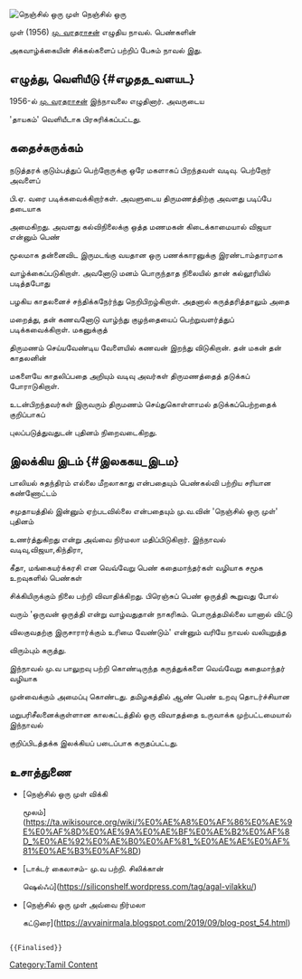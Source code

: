 ![நெஞ்சில் ஒரு முள் ](Nenjil-oru-mul-_.jpg "நெஞ்சில் ஒரு முள் ") நெஞ்சில் ஒரு
முள் (1956) [மு. வரதராசன்](மு._வரதராசன் "wikilink") எழுதிய நாவல். பெண்களின்
அகவாழ்க்கையின் சிக்கல்களைப் பற்றிப் பேசும் நாவல் இது.

## எழுத்து, வெளியீடு {#எழதத_வளயட}

1956-ல் [மு. வரதராசன்](மு._வரதராசன் "wikilink") இந்நாவலை எழுதினார். அவருடைய
\'தாயகம்\' வெளியீடாக பிரசுரிக்கப்பட்டது.

## கதைச்சுருக்கம்

நடுத்தரக் குடும்பத்துப் பெற்றோருக்கு ஒரே மகளாகப் பிறந்தவள் வடிவு. பெற்றோர் அவளைப்
பி.ஏ. வரை படிக்கவைக்கிறார்கள். அவளுடைய திருமணத்திற்கு அவளது படிப்பே தடையாக
அமைகிறது. அவளது கல்விநிலைக்கு ஒத்த மணமகன் கிடைக்காமையால் விஜயா என்னும் பெண்
மூலமாக தன்னைவிட இருமடங்கு வயதான ஒரு பணக்காரனுக்கு இரண்டாம்தாரமாக
வாழ்க்கைப்படுகிறாள். அவனோடு மனம் பொருந்தாத நிலையில் தான் கல்லூரியில் படித்தபோது
பழகிய காதலனைச் சந்திக்கநேர்ந்து நெறிபிறழ்கிறாள். அதனால் கருத்தரித்தாலும் அதை
மறைத்து, தன் கணவனோடு வாழ்ந்து குழந்தையைப் பெற்றுவளர்த்துப் படிக்கவைக்கிறாள். மகனுக்குத்
திருமணம் செய்யவேண்டிய வேளையில் கணவன் இறந்து விடுகிறான். தன் மகன் தன் காதலனின்
மகளையே காதலிப்பதை அறியும் வடிவு அவர்கள் திருமணத்தைத் தடுக்கப் போராடுகிறாள்.
உடன்பிறந்தவர்கள் இருவரும் திருமணம் செய்துகொள்ளாமல் தடுக்கப்பெற்றதைக் குறிப்பாகப்
புலப்படுத்துவதுடன் புதினம் நிறைவடைகிறது.

## இலக்கிய இடம் {#இலககய_இடம}

பாலியல் சுதந்திரம் எல்லை மீறலாகாது என்பதையும் பெண்கல்வி பற்றிய சரியான கண்ணோட்டம்
சமுதாயத்தில் இன்னும் ஏற்படவில்லை என்பதையும் மு.வ.வின் \'நெஞ்சில் ஒரு முள்\' புதினம்
உணர்த்துகிறது என்று அவ்வை நிர்மலா மதிப்பிடுகிறார். இந்நாவல் வடிவு,விஜயா,கிந்திரா,
கீதா, மங்கையர்க்கரசி என வெவ்வேறு பெண் கதைமாந்தர்கள் வழியாக சமூக உறவுகளில் பெண்கள்
சிக்கியிருக்கும் நிலை பற்றி விவாதிக்கிறது. பிரெஞ்சுப் பெண் ஒருத்தி கூறுவது போல்
வரும் \'ஒருவன் ஒருத்தி என்று வாழ்வதுதான் நாகரிகம். பொருத்தமில்லை யானால் விட்டு
விலகுவதற்கு இருசாரார்க்கும் உரிமை வேண்டும்' என்னும் வரியே நாவல் வலியுறுத்த
விரும்பும் கருத்து.

இந்நாவல் மு.வ பாலுறவு பற்றி கொண்டிருந்த கருத்துக்களை வெவ்வேறு கதைமாந்தர் வழியாக
முன்வைக்கும் அமைப்பு கொண்டது. தமிழகத்தில் ஆண் பெண் உறவு தொடர்ச்சியான
மறுபரிசீலனைக்குள்ளான காலகட்டத்தில் ஒரு விவாதத்தை உருவாக்க முற்பட்டமையால் இந்நாவல்
குறிப்பிடத்தக்க இலக்கியப் படைப்பாக கருதப்பட்டது.

## உசாத்துணை

-   [நெஞ்சில் ஒரு முள் விக்கி
    மூலம்](https://ta.wikisource.org/wiki/%E0%AE%A8%E0%AF%86%E0%AE%9E%E0%AF%8D%E0%AE%9A%E0%AE%BF%E0%AE%B2%E0%AF%8D_%E0%AE%92%E0%AE%B0%E0%AF%81_%E0%AE%AE%E0%AF%81%E0%AE%B3%E0%AF%8D)
-   [டாக்டர் கைலாசம்- மு.வ பற்றி. சிலிக்கான்
    ஷெல்ஃப்](https://siliconshelf.wordpress.com/tag/agal-vilakku/)
-   [நெஞ்சில் ஒரு முள் அவ்வை நிர்மலா
    கட்டுரை](https://avvainirmala.blogspot.com/2019/09/blog-post_54.html)

```{=mediawiki}
{{Finalised}}
```
[Category:Tamil Content](Category:Tamil_Content "wikilink")

